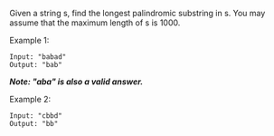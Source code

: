 Given a string s, find the longest palindromic substring in s. You may assume that the maximum length of s is 1000.

Example 1:

    Input: "babad"
    Output: "bab"
***Note: "aba" is also a valid answer.***  

Example 2:

    Input: "cbbd"
    Output: "bb"
